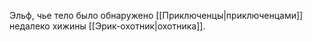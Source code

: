 Эльф, чье тело было обнаружено [[Приключенцы|приключенцами]] недалеко хижины [[Эрик-охотник|охотника]]. 